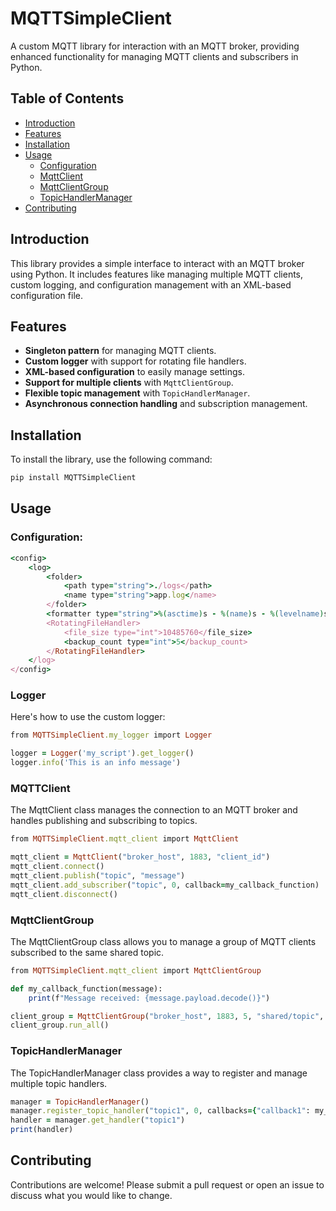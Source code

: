 # MQTTSimpleClient

A custom MQTT library for interaction with an MQTT broker, providing enhanced functionality for managing MQTT clients and subscribers in Python.

## Table of Contents
- [Introduction](#introduction)
- [Features](#features)
- [Installation](#installation)
- [Usage](#usage)
  - [Configuration](#configuration)
  - [MqttClient](#mqttclient)
  - [MqttClientGroup](#mqttclientgroup)
  - [TopicHandlerManager](#topichandlermanager)
- [Contributing](#contributing)


## Introduction
This library provides a simple interface to interact with an MQTT broker using Python. It includes features like managing multiple MQTT clients, custom logging, and configuration management with an XML-based configuration file.

## Features
- **Singleton pattern** for managing MQTT clients.
- **Custom logger** with support for rotating file handlers.
- **XML-based configuration** to easily manage settings.
- **Support for multiple clients** with `MqttClientGroup`.
- **Flexible topic management** with `TopicHandlerManager`.
- **Asynchronous connection handling** and subscription management.


## Installation
To install the library, use the following command:

```sh
pip install MQTTSimpleClient
```

## Usage


### Configuration:

```ruby
<config>
    <log>
        <folder>
            <path type="string">./logs</path>
            <name type="string">app.log</name>
        </folder>
        <formatter type="string">%(asctime)s - %(name)s - %(levelname)s - %(message)s</formatter>
        <RotatingFileHandler>
            <file_size type="int">10485760</file_size>
            <backup_count type="int">5</backup_count>
        </RotatingFileHandler>
    </log>
</config>

```


### Logger
Here's how to use the custom logger:

```ruby
from MQTTSimpleClient.my_logger import Logger

logger = Logger('my_script').get_logger()
logger.info('This is an info message')
```


### MQTTClient
The MqttClient class manages the connection to an MQTT broker and handles publishing and subscribing to topics.
```ruby
from MQTTSimpleClient.mqtt_client import MqttClient

mqtt_client = MqttClient("broker_host", 1883, "client_id")
mqtt_client.connect()
mqtt_client.publish("topic", "message")
mqtt_client.add_subscriber("topic", 0, callback=my_callback_function)
mqtt_client.disconnect()
```

### MqttClientGroup
The MqttClientGroup class allows you to manage a group of MQTT clients subscribed to the same shared topic.
```ruby
from MQTTSimpleClient.mqtt_client import MqttClientGroup

def my_callback_function(message):
    print(f"Message received: {message.payload.decode()}")

client_group = MqttClientGroup("broker_host", 1883, 5, "shared/topic", my_callback_function)
client_group.run_all()
```

### TopicHandlerManager
The TopicHandlerManager class provides a way to register and manage multiple topic handlers.
```ruby
manager = TopicHandlerManager()
manager.register_topic_handler("topic1", 0, callbacks={"callback1": my_callback_function})
handler = manager.get_handler("topic1")
print(handler)
```

## Contributing
Contributions are welcome! Please submit a pull request or open an issue to discuss what you would like to change.


